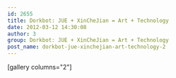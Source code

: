 ```yaml
---
id: 2655
title: Dorkbot: JUE + XinCheJian = Art + Technology
date: 2012-03-12 14:30:08
author: 3
group: Dorkbot: JUE + XinCheJian = Art + Technology
post_name: dorkbot-jue-xinchejian-art-technology-2
---
```


[gallery columns="2"]